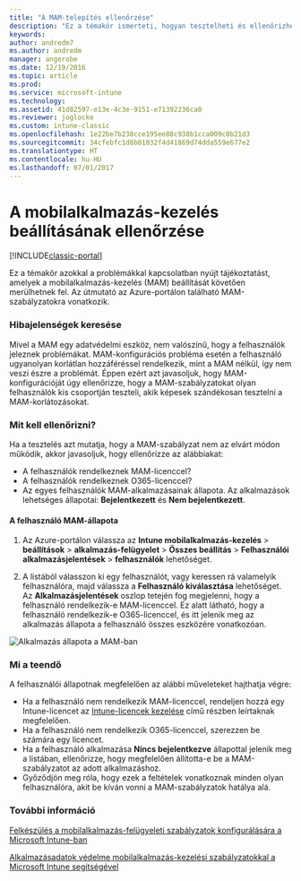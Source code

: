 ```yaml
---
title: "A MAM-telepítés ellenőrzése"
description: "Ez a témakör ismerteti, hogyan tesztelheti és ellenőrizheti, hogy a MAM-szabályzat beállítása és működése megfelelő-e."
keywords: 
author: andredm7
ms.author: andredm
manager: angerobe
ms.date: 12/19/2016
ms.topic: article
ms.prod: 
ms.service: microsoft-intune
ms.technology: 
ms.assetid: 41d82597-e13e-4c3e-9151-e71392236ca0
ms.reviewer: joglocke
ms.custom: intune-classic
ms.openlocfilehash: 1e22be7b238cce195ee88c938b1cca009c0b21d3
ms.sourcegitcommit: 34cfebfc1d8b81032f4d41869d74dda559e677e2
ms.translationtype: HT
ms.contentlocale: hu-HU
ms.lasthandoff: 07/01/2017
---
```

# <a name="validating-your-mobile-application-management-setup"></a>A mobilalkalmazás-kezelés beállításának ellenőrzése

[!INCLUDE[classic-portal](../includes/classic-portal.md)]

Ez a témakör azokkal a problémákkal kapcsolatban nyújt tájékoztatást, amelyek a mobilalkalmazás-kezelés (MAM) beállítását követően merülhetnek fel. Az útmutató az Azure-portálon található MAM-szabályzatokra vonatkozik.

### <a name="checking-for-symptoms"></a>Hibajelenségek keresése
Mivel a MAM egy adatvédelmi eszköz, nem valószínű, hogy a felhasználók jeleznek problémákat. MAM-konfigurációs probléma esetén a felhasználó ugyanolyan korlátlan hozzáféréssel rendelkezik, mint a MAM nélkül, így nem veszi észre a problémát. Éppen ezért azt javasoljuk, hogy MAM-konfigurációját úgy ellenőrizze, hogy a MAM-szabályzatokat olyan felhasználók kis csoportján teszteli, akik képesek szándékosan tesztelni a MAM-korlátozásokat.


### <a name="what-to-check"></a>Mit kell ellenőrizni?

Ha a tesztelés azt mutatja, hogy a MAM-szabályzat nem az elvárt módon működik, akkor javasoljuk, hogy ellenőrizze az alábbiakat:

- A felhasználók rendelkeznek MAM-licenccel?
- A felhasználók rendelkeznek O365-licenccel?
- Az egyes felhasználók MAM-alkalmazásainak állapota. Az alkalmazások lehetséges állapotai: **Bejelentkezett** és **Nem bejelentkezett**.

#### <a name="user-mam-status"></a>A felhasználó MAM-állapota
1. Az Azure-portálon válassza az **Intune mobilalkalmazás-kezelés** > **beállítások** > **alkalmazás-felügyelet** > **Összes beállítás** > **Felhasználói alkalmazásjelentések** > **felhasználók** lehetőséget.

2. A listából válasszon ki egy felhasználót, vagy keressen rá valamelyik felhasználóra, majd válassza a **Felhasználó kiválasztása** lehetőséget. Az **Alkalmazásjelentések** oszlop tetején fog megjelenni, hogy a felhasználó rendelkezik-e MAM-licenccel. Ez alatt látható, hogy a felhasználó rendelkezik-e O365-licenccel, és itt jelenik meg az alkalmazás állapota a felhasználó összes eszközére vonatkozóan.

![Alkalmazás állapota a MAM-ban](..\media\ts-mam-user-apps.png)

### <a name="what-to-do"></a>Mi a teendő
A felhasználói állapotnak megfelelően az alábbi műveleteket hajthatja végre:

- Ha a felhasználó nem rendelkezik MAM-licenccel, rendeljen hozzá egy Intune-licencet az [Intune-licencek kezelése](/intune/setup-steps) című részben leírtaknak megfelelően.
- Ha a felhasználó nem rendelkezik O365-licenccel, szerezzen be számára egy licencet.
- Ha a felhasználó alkalmazása **Nincs bejelentkezve** állapottal jelenik meg a listában, ellenőrizze, hogy megfelelően állította-e be a MAM-szabályzatot az adott alkalmazáshoz.
- Győződjön meg róla, hogy ezek a feltételek vonatkoznak minden olyan felhasználóra, akit be kíván vonni a MAM-szabályzatok hatálya alá.

### <a name="see-also"></a>További információ
[Felkészülés a mobilalkalmazás-felügyeleti szabályzatok konfigurálására a Microsoft Intune-ban](..\deploy-use\get-ready-to-configure-mobile-app-management-policies-with-microsoft-intune.md)

[Alkalmazásadatok védelme mobilalkalmazás-kezelési szabályzatokkal a Microsoft Intune segítségével](..\deploy-use\protect-app-data-using-mobile-app-management-policies-with-microsoft-intune.md)
